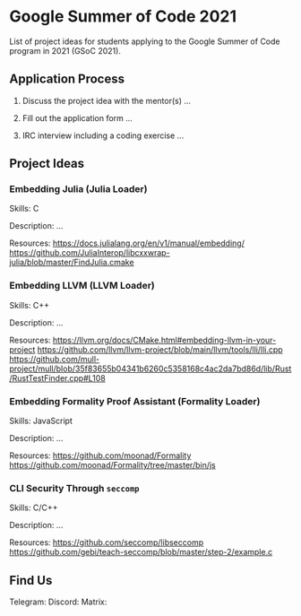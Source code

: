 # Google Summer of Code 2021
List of project ideas for students applying to the Google Summer of Code program in 2021 (GSoC 2021).


## Application Process

1. Discuss the project idea with the mentor(s)
...

2. Fill out the application form
...

3. IRC interview including a coding exercise
...


## Project Ideas


### Embedding Julia (Julia Loader)

Skills: C

Description:
...

Resources:
https://docs.julialang.org/en/v1/manual/embedding/
https://github.com/JuliaInterop/libcxxwrap-julia/blob/master/FindJulia.cmake


### Embedding LLVM (LLVM Loader)

Skills: C++

Description:
...

Resources:
https://llvm.org/docs/CMake.html#embedding-llvm-in-your-project
https://github.com/llvm/llvm-project/blob/main/llvm/tools/lli/lli.cpp
https://github.com/mull-project/mull/blob/35f83655b04341b6260c5358168c4ac2da7bd86d/lib/Rust/RustTestFinder.cpp#L108

### Embedding Formality Proof Assistant (Formality Loader)

Skills: JavaScript

Description:
...

Resources:
https://github.com/moonad/Formality
https://github.com/moonad/Formality/tree/master/bin/js

### CLI Security Through `seccomp`

Skills: C/C++

Description:
...

Resources:
https://github.com/seccomp/libseccomp
https://github.com/gebi/teach-seccomp/blob/master/step-2/example.c

## Find Us

Telegram:
Discord:
Matrix:
